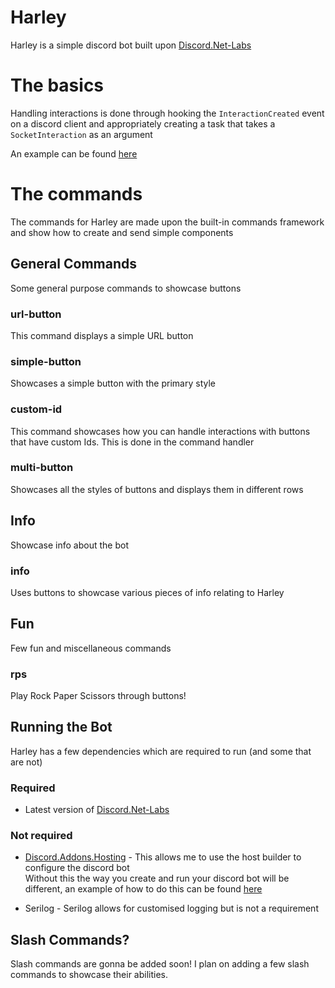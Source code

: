 # Harley
Harley is a simple discord bot built upon [Discord.Net-Labs](https://github.com/Discord-Net-Labs/Discord.Net-Labs)  

# The basics  
Handling interactions is done through hooking the `InteractionCreated` event on a discord client and appropriately creating a task that takes a `SocketInteraction` as an argument 

An example can be found [here](https://github.com/Discord-Net-Labs/Discord.Net-Labs/tree/Interactions#message-components)  

# The commands  
The commands for Harley are made upon the built-in commands framework and show how to create and send simple components  

## General Commands  
Some general purpose commands to showcase buttons

### url-button  
This command displays a simple URL button  

### simple-button  
Showcases a simple button with the primary style  

### custom-id  
This command showcases how you can handle interactions with buttons that have custom Ids. This is done in the command handler  

### multi-button  
Showcases all the styles of buttons and displays them in different rows  

## Info  
Showcase info about the bot  

### info  
Uses buttons to showcase various pieces of info relating to Harley  

## Fun  
Few fun and miscellaneous commands  

### rps  
Play Rock Paper Scissors through buttons!

## Running the Bot  
Harley has a few dependencies which are required to run (and some that are not)  

### Required  
- Latest version of [Discord.Net-Labs](https://github.com/Discord-Net-Labs/Discord.Net-Labs)


### Not required  
- [Discord.Addons.Hosting](https://github.com/Hawxy/Discord.Addons.Hosting) - This allows me to use the host builder to configure the discord bot  
    Without this the way you create and run your discord bot will be different, an example of how to do this can be found [here](https://docs.stillu.cc/guides/getting_started/first-bot.html) 
  
- Serilog - Serilog allows for customised logging but is not a requirement  

## Slash Commands?  
Slash commands are gonna be added soon! I plan on adding a few slash commands to showcase their abilities.